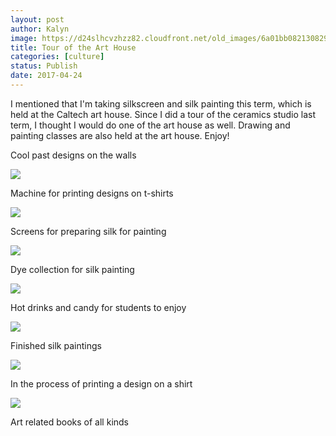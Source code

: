 ```yaml
---
layout: post
author: Kalyn
image: https://d24slhcvzhzz82.cloudfront.net/old_images/6a01bb08213082970d01b7c8ec7e06970b-pi.jpg
title: Tour of the Art House
categories: [culture]
status: Publish
date: 2017-04-24
---
```


I mentioned that I'm taking silkscreen and silk painting this term, which is held at the Caltech art house. Since I did a tour of the ceramics studio last term, I thought I would do one of the art house as well. Drawing and painting classes are also held at the art house. Enjoy!

Cool past designs on the walls


![](https://d24slhcvzhzz82.cloudfront.net/old_images/6a01bb08213082970d01bb098f942f970d-pi.jpg)

Machine for printing designs on t-shirts


![](https://d24slhcvzhzz82.cloudfront.net/old_images/6a01bb08213082970d01b8d276d298970c-pi.jpg)

Screens for preparing silk for painting


![](https://d24slhcvzhzz82.cloudfront.net/old_images/6a01bb08213082970d01b7c8ec7e45970b-pi.jpg)

Dye collection for silk painting


![](https://d24slhcvzhzz82.cloudfront.net/old_images/6a01bb08213082970d01b8d276d2b9970c-pi.jpg)

Hot drinks and candy for students to enjoy


![](https://d24slhcvzhzz82.cloudfront.net/old_images/6a01bb08213082970d01b7c8ec7e66970b-pi.jpg)

Finished silk paintings


![](https://d24slhcvzhzz82.cloudfront.net/old_images/6a01bb08213082970d01bb098f9468970d-pi.jpg)

In the process of printing a design on a shirt


![](https://d24slhcvzhzz82.cloudfront.net/old_images/6a01bb08213082970d01b8d276d2f0970c-pi.jpg)

Art related books of all kinds

